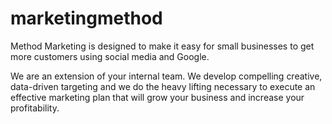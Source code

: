 # marketingmethod

Method Marketing is designed to make it easy for small businesses to get more customers using social media and Google.

We are an extension of your internal team. We develop compelling creative, data-driven targeting and we do the heavy lifting necessary to execute an effective marketing plan that will grow your business and increase your profitability.
